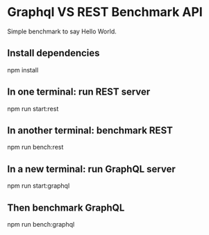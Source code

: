 # Graphql VS REST Benchmark API
Simple benchmark to say Hello World.

## Install dependencies
npm install

## In one terminal: run REST server
npm run start:rest

## In another terminal: benchmark REST
npm run bench:rest

## In a new terminal: run GraphQL server
npm run start:graphql

## Then benchmark GraphQL
npm run bench:graphql
